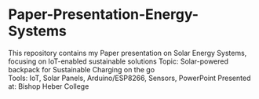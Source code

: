 # Paper-Presentation-Energy-Systems
This repository contains my Paper presentation on Solar Energy Systems, focusing on IoT-enabled sustainable solutions
Topic: Solar-powered backpack for Sustainable Charging on the go  
Tools: IoT, Solar Panels, Arduino/ESP8266, Sensors, PowerPoint
Presented at: Bishop Heber College  
